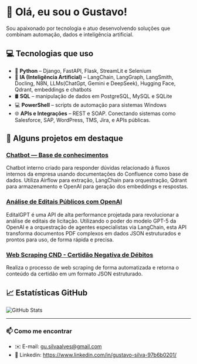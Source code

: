 # 👋 Olá, eu sou o Gustavo!

Sou apaixonado por tecnologia e atuo desenvolvendo soluções que combinam automação, dados e inteligência artificial.

## 💻 Tecnologias que uso

- 🐍 **Python** – Django, FastAPI, Flask, StreamLit e Selenium
- 🧠 **IA (Inteligência Artificial)** – LangChain, LangGraph, LangSmith, Docling, N8N, LLMs(ChatGpt, Gemini e DeepSeek), Hugging Face, Qdrant, embeddings e chatbots
- 🛢️ **SQL** – manipulação de dados em PostgreSQL, MySQL e SQLite
- 💻 **PowerShell** – scripts de automação para sistemas Windows
- 🌐 **APIs e Integrações** – REST e SOAP. Conectando sistemas como Salesforce, SAP, WordPress, TMS, Jira, e APIs públicas.

## 🚀 Alguns projetos em destaque

### [Chatbot — Base de conhecimentos](https://github.com/gustavoSilvaAlves/ChatbotAI)

Chatbot interno criado para responder dúvidas relacionado á fluxos internos da empresa usando documentações do Confluence como base de dados. Utiliza Airflow para extração, LangChain para orquestração, Qdrant para armazenamento e OpenAI para geração dos embeddings e respostas.

### [Análise de Editais Públicos com OpenAI](https://github.com/gustavoSilvaAlves/EditalGPT-API)

EditalGPT é uma API de alta performance projetada para revolucionar a análise de editais de licitação. Utilizando o poder do modelo GPT-5 da OpenAI e a orquestração de agentes especialistas via LangChain, esta API transforma documentos PDF complexos em dados JSON estruturados e prontos para uso, de forma rápida e precisa.

### [Web Scraping CND - Certidão Negativa de Débitos ](https://github.com/gustavoSilvaAlves/CND-API)

Realiza o processo de web scraping de forma automatizada e retorna o conteúdo da certidão em um formato JSON estruturado.


## 📈 Estatísticas GitHub

![GitHub Stats](https://github-readme-stats.vercel.app/api?username=gustavoSilvaAlves&show_icons=true&theme=tokyonight)

---

### 📫 Como me encontrar
- ✉️ E-mail: gu.silvaalves@gmail.com
- 💼 Linkedin: https://www.linkedin.com/in/gustavo-silva-97b6b0201/
